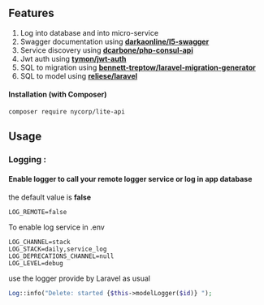 
## Features

1. Log into database and into micro-service
2. Swagger documentation using **[darkaonline/l5-swagger](https://github.com/DarkaOnLine/L5-Swagger)**
3. Service discovery using **[dcarbone/php-consul-api](https://github.com/dcarbone/php-consul-api)**
4. Jwt auth using **[tymon/jwt-auth](https://github.com/tymon/jwt-auth)**
5. SQL to migration using **[bennett-treptow/laravel-migration-generator](https://github.com/bennett-treptow/laravel-migration-generator)**
6. SQL to model using **[reliese/laravel](https://github.com/reliese/laravel)**

#### Installation (with Composer)

```composer
composer require nycorp/lite-api
```

## Usage

### Logging :

#### Enable logger to call your remote logger service or log in app database

the default value is **false**
```dotenv
LOG_REMOTE=false
```

To enable log service in .env
```dotenv
LOG_CHANNEL=stack
LOG_STACK=daily,service_log
LOG_DEPRECATIONS_CHANNEL=null
LOG_LEVEL=debug
```
use the logger provide by Laravel as usual

```php
Log::info("Delete: started {$this->modelLogger($id)} ");
```
